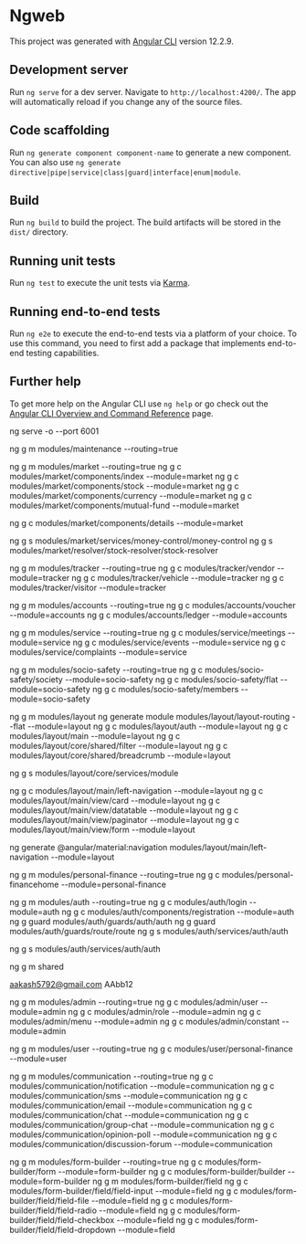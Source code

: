 # Ngweb

This project was generated with [Angular CLI](https://github.com/angular/angular-cli) version 12.2.9.

## Development server

Run `ng serve` for a dev server. Navigate to `http://localhost:4200/`. The app will automatically reload if you change any of the source files.

## Code scaffolding

Run `ng generate component component-name` to generate a new component. You can also use `ng generate directive|pipe|service|class|guard|interface|enum|module`.

## Build

Run `ng build` to build the project. The build artifacts will be stored in the `dist/` directory.

## Running unit tests

Run `ng test` to execute the unit tests via [Karma](https://karma-runner.github.io).

## Running end-to-end tests

Run `ng e2e` to execute the end-to-end tests via a platform of your choice. To use this command, you need to first add a package that implements end-to-end testing capabilities.

## Further help

To get more help on the Angular CLI use `ng help` or go check out the [Angular CLI Overview and Command Reference](https://angular.io/cli) page.


ng serve -o --port 6001



ng g m modules/maintenance --routing=true


ng g m modules/market --routing=true
ng g c modules/market/components/index --module=market
ng g c modules/market/components/stock --module=market
ng g c modules/market/components/currency --module=market
ng g c modules/market/components/mutual-fund --module=market

ng g c modules/market/components/details --module=market


ng g s modules/market/services/money-control/money-control
ng g s modules/market/resolver/stock-resolver/stock-resolver



ng g m modules/tracker --routing=true
ng g c modules/tracker/vendor --module=tracker
ng g c modules/tracker/vehicle --module=tracker
ng g c modules/tracker/visitor --module=tracker


ng g m modules/accounts --routing=true
ng g c modules/accounts/voucher --module=accounts
ng g c modules/accounts/ledger --module=accounts


ng g m modules/service --routing=true
ng g c modules/service/meetings --module=service
ng g c modules/service/events --module=service
ng g c modules/service/complaints --module=service


ng g m modules/socio-safety --routing=true
ng g c modules/socio-safety/society --module=socio-safety
ng g c modules/socio-safety/flat --module=socio-safety
ng g c modules/socio-safety/members --module=socio-safety





ng g m modules/layout
ng generate module modules/layout/layout-routing --flat --module=layout
ng g c modules/layout/auth --module=layout
ng g c modules/layout/main --module=layout
ng g c modules/layout/core/shared/filter --module=layout
ng g c modules/layout/core/shared/breadcrumb --module=layout

ng g s modules/layout/core/services/module


ng g c modules/layout/main/left-navigation --module=layout
ng g c modules/layout/main/view/card --module=layout
ng g c modules/layout/main/view/datatable --module=layout
ng g c modules/layout/main/view/paginator --module=layout
ng g c modules/layout/main/view/form --module=layout

ng generate @angular/material:navigation modules/layout/main/left-navigation --module=layout



ng g m modules/personal-finance --routing=true
ng g c modules/personal-financehome --module=personal-finance


ng g m modules/auth --routing=true
ng g c modules/auth/login --module=auth
ng g c modules/auth/components/registration --module=auth
ng g guard modules/auth/guards/auth/auth
ng g guard modules/auth/guards/route/route
ng g s modules/auth/services/auth/auth

ng g s modules/auth/services/auth/auth


ng g m shared

aakash5792@gmail.com
AAbb12



ng g m modules/admin --routing=true
ng g c modules/admin/user --module=admin
ng g c modules/admin/role --module=admin
ng g c modules/admin/menu --module=admin
ng g c modules/admin/constant --module=admin


ng g m modules/user --routing=true
ng g c modules/user/personal-finance --module=user



ng g m modules/communication --routing=true
ng g c modules/communication/notification --module=communication
ng g c modules/communication/sms --module=communication
ng g c modules/communication/email --module=communication
ng g c modules/communication/chat --module=communication
ng g c modules/communication/group-chat --module=communication
ng g c modules/communication/opinion-poll --module=communication
ng g c modules/communication/discussion-forum --module=communication



<!-- https://stackblitz.com/edit/angular-dynamic-form-builder?file=app%2Fdynamic-form-builder%2Fatoms%2Ffile.ts -->
ng g m modules/form-builder --routing=true
ng g c modules/form-builder/form --module=form-builder
ng g c modules/form-builder/builder --module=form-builder
ng g m modules/form-builder/field
ng g c modules/form-builder/field/field-input --module=field
ng g c modules/form-builder/field/field-file --module=field
ng g c modules/form-builder/field/field-radio --module=field
ng g c modules/form-builder/field/field-checkbox --module=field
ng g c modules/form-builder/field/field-dropdown --module=field
